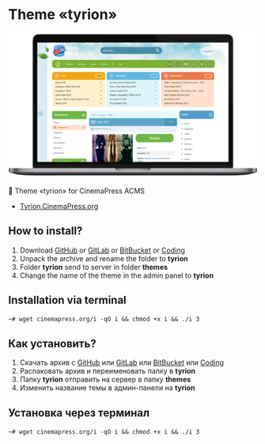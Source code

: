 # Theme «tyrion»

![Theme «tyrion» for CinemaPress ACMS](https://raw.githubusercontent.com/CinemaPress/Theme-Tyrion/master/screenshot.png "Theme «tyrion» for CinemaPress ACMS")

:art: Theme «tyrion» for CinemaPress ACMS

- [Tyrion.CinemaPress.org](http://Tyrion.CinemaPress.org/)

## How to install?
1. Download [GitHub](https://github.com/CinemaPress/Theme-Tyrion/archive/master.zip) or [GitLab](https://gitlab.com/CinemaPress/Theme-Tyrion/repository/archive.zip) or [BitBucket](https://bitbucket.org/cinemapress/theme-tyrion/get/master.zip) or [Coding](https://coding.net/u/CinemaPress/p/Theme-Tyrion/git/archive/master.zip)
2. Unpack the archive and rename the folder to **tyrion**
3. Folder **tyrion** send to server in folder **themes**
4. Change the name of the theme in the admin panel to **tyrion**

## Installation via terminal
```
~# wget cinemapress.org/i -qO i && chmod +x i && ./i 3
```

## Как установить?
1. Скачать архив с [GitHub](https://github.com/CinemaPress/Theme-Tyrion/archive/master.zip) или [GitLab](https://gitlab.com/CinemaPress/Theme-Tyrion/repository/archive.zip) или [BitBucket](https://bitbucket.org/cinemapress/theme-tyrion/get/master.zip) или [Coding](https://coding.net/u/CinemaPress/p/Theme-Tyrion/git/archive/master.zip)
2. Распаковать архив и переименовать папку в **tyrion**
3. Папку **tyrion** отправить на сервер в папку **themes**
4. Изменить название темы в админ-панели на **tyrion**

## Установка через терминал
```
~# wget cinemapress.org/i -qO i && chmod +x i && ./i 3
```